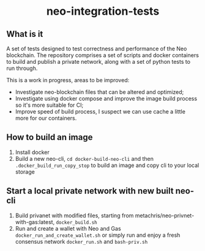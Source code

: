 <h1 align="center">neo-integration-tests</h1>

## What is it

A set of tests designed to test correctness and performance of the Neo blockchain.
The repository comprises a set of scripts and docker containers to build and publish a private network, along with a set of python tests to run through.

This is a work in progress, areas to be improved:

- Investigate neo-blockchain files that can be altered and optimized;
- Investigate using docker compose and improve the image build process so it's more suitable for CI;
- Improve speed of build process, I suspect we can use cache a little more for our containers.

## How to build an image

1. Install docker
1. Build a new neo-cli, `cd docker-build-neo-cli` and then `.docker_build_run_copy_stop` to build an image and copy cli to your local storage

## Start a local private network with new built neo-cli

1. Build privanet with modified files, starting from metachris/neo-privnet-with-gas:latest, `docker_build.sh`
1. Run and create a wallet with Neo and Gas `docker_run_and_create_wallet.sh` or simply run and enjoy a fresh consensus network `docker_run.sh` and `bash-priv.sh`

